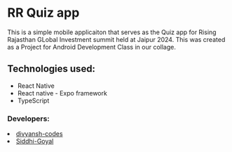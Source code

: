 <h1>RR Quiz app</h1>
<p>This is a simple mobile applicaiton that serves as the Quiz app for Rising Rajasthan GLobal Investment summit held at Jaipur 2024. This was created as a Project for Android Development Class in our collage.</p>
<h2>Technologies used:</h2>
<ul>
  <li>React Native</li>
  <li>React native - Expo framework</li>
  <li>TypeScript</li>
</ul>
<h3>Developers:</h3>
<li><a href="https://github.com/divyansh-codes">divyansh-codes</a></li>
<li><a href="https://github.com/Dev-Siddhi">Siddhi-Goyal</a></li>
